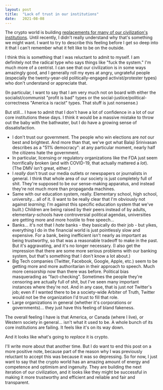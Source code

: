 ```yaml
---
layout: post
title:  "Lack of trust in our institutions"
date:   2021-08-08
---
```

The crypto world is building [replacements for many of our civilization's institutions](/2021/05/14/mundane-uses-of-blockchains.html). Until recently, I didn't really understand why that's something we might want. I want to try to describe this feeling before I get so deep into it that I can't remember what it felt like to be on the outside.

I think this is something that I was reluctant to admit to myself. I am definitely not the radical type who says things like "fuck the system." I'm much more of a centrist. I can see that our civilization is in some ways amazingly good, and I generally roll my eyes at angry, ungrateful people (especially the twenty-year-old politically-engaged activist/protester types) who don't understand or appreciate that.

(In particular, I want to say that I am very much not on board with either the socialist/communist "profit is bad" types or the social-justice/political-correctness "America is racist" types. That stuff is just nonsense.)

But still... I have to admit that I don't have a lot of confidence in a lot of our core institutions these days. I think it would be a massive mistake to throw out the baby with the bathwater, but I do have a growing sense of dissatisfaction.

  - I don't trust our government. The people who win elections are *not* our best and brightest. And more than that, we've got what Balaji Srinivasan describes as a "51% democracy": at any particular moment, nearly half the citizens hate the government.
  - In particular, licensing or regulatory organizations like the FDA just seem horrifically broken (and with COVID-19, that actually mattered a *lot*). (The DMV isn't great, either.)
  - I *really* don't trust our media outlets or newspapers or journalists in general. I think that whole area of our society is just completely full of shit. They're supposed to be our sense-making apparatus, and instead they're not much more than propaganda machines.
  - Same with our education system, really. Elementary school, high school, university... all of it. (I want to be really clear that I'm obviously not against *learning*; I'm against this specific education system that we've built.) Children are being raised by their peers instead of by adults, elementary-schools have controversial political agendas, universities are getting more and more hostile to free speech...
  - Banks... it's not that I *hate* banks - they basically do their job - but yikes, everything I do in the financial world is just pointlessly slow and expensive. For a bank, being inefficient isn't nearly as important as being trustworthy, so that was a reasonable tradeoff to make in the past. But it's aggravating, and it's no longer necessary. (I also get the impression that there are some more serious problems with our banking system, but that's something that I don't know a lot about.)
  - Big Tech companies (Twitter, Facebook, Google, Apple, etc.) seem to be getting more and more authoritarian in their approach to speech. Much more censorship now than there was before. Political bias masquerading as "fact-checking". Sometimes the people they're censoring are actually full of shit, but I've seen many important instances where they're not. And in any case, that is just *not* Twitter's job; even if I wanted there to be a society-wide Arbiter of Truth, Twitter would not be the organization I'd trust to fill that role.
  - Large organizations in general (whether it's corporations or governments)... they just have this feeling of bland fakeness.

The overall feeling I have is that America, or Canada (where I live), or Western society in general... isn't what it used to be. A whole bunch of its core institutions are failing. It feels like it's on its way down.

And it looks like what's going to *replace* it is crypto.

I'll write more about that another time. But I do want to end this post on a more positive note, because part of the reason why I was previously reluctant to accept this was because it was so depressing. So for now, I just want to say that the crypto world has an amazing amount of energy and competence and optimism and ingenuity. They are building the next iteration of our civilization, and it looks like they might be successful in making it more trustworthy and efficient and reliable and fair and transparent.
